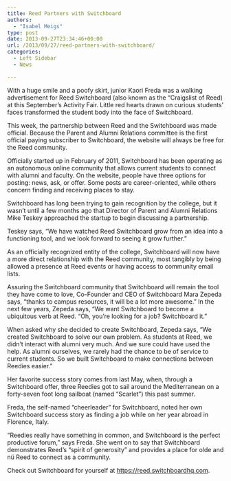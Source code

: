 ```yaml
---
title: Reed Partners with Switchboard
authors: 
  - "Isabel Meigs"
type: post
date: 2013-09-27T23:34:46+00:00
url: /2013/09/27/reed-partners-with-switchboard/
categories:
  - Left Sidebar
  - News

---
```

With a huge smile and a poofy skirt, junior Kaori Freda was a walking advertisement for Reed Switchboard (also known as the “Craigslist of Reed) at this September’s Activity Fair. Little red hearts drawn on curious students’ faces transformed the student body into the face of Switchboard.

This week, the partnership between Reed and the Switchboard was made official. Because the Parent and Alumni Relations committee is the first official paying subscriber to Switchboard, the website will always be free for the Reed community.

Officially started up in February of 2011, Switchboard has been operating as an autonomous online community that allows current students to connect with alumni and faculty. On the website, people have three options for posting: news, ask, or offer. Some posts are career-oriented, while others concern finding and receiving places to stay.

Switchboard has long been trying to gain recognition by the college, but it wasn’t until a few months ago that Director of Parent and Alumni Relations Mike Teskey approached the startup to begin discussing a partnership.

Teskey says, “We have watched Reed Switchboard grow from an idea into a functioning tool, and we look forward to seeing it grow further.”

As an officially recognized entity of the college, Switchboard will now have a more direct relationship with the Reed community, most tangibly by being allowed a presence at Reed events or having access to community email lists.

Assuring the Switchboard community that Switchboard will remain the tool they have come to love, Co-Founder and CEO of Switchboard Mara Zepeda says, “thanks to campus resources, it will be a lot more awesome.” In the next few years, Zepeda says, “We want Switchboard to become a ubiquitous verb at Reed. &#8220;Oh, you&#8217;re looking for a job? Switchboard it.&#8221;

When asked why she decided to create Switchboard, Zepeda says, “We created Switchboard to solve our own problem. As students at Reed, we didn&#8217;t interact with alumni very much. And we sure could have used the help. As alumni ourselves, we rarely had the chance to be of service to current students. So we built Switchboard to make connections between Reedies easier.”

Her favorite success story comes from last May, when, through a Switchboard offer, three Reedies got to sail around the Mediterranean on a forty-seven foot long sailboat (named “Scarlet”) this past summer.

Freda, the self-named “cheerleader” for Switchboard, noted her own Switchboard success story as finding a job while on her year abroad in Florence, Italy.

“Reedies really have something in common, and Switchboard is the perfect productive forum,” says Freda. She went on to say that Switchboard demonstrates Reed’s “spirit of generosity” and provides a place for olde and nü Reed to connect as a community.

Check out Switchboard for yourself at https://reed.switchboardhq.com.